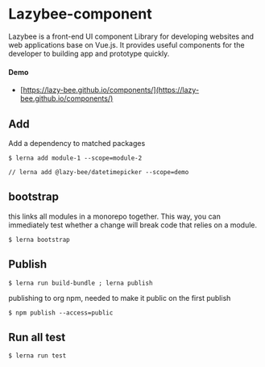 # Lazybee-component
Lazybee is a front-end UI component Library for developing websites and web applications base on Vue.js. 
It provides useful components for the developer to building app and prototype quickly.

#### Demo
 - [https://lazy-bee.github.io/components/](https://lazy-bee.github.io/components/)

## Add
Add a dependency to matched packages

```
$ lerna add module-1 --scope=module-2

// lerna add @lazy-bee/datetimepicker --scope=demo
```

## bootstrap
this links all modules in a monorepo together. This way, you can immediately test whether a change will break code that relies on a module.
 
```
$ lerna bootstrap
```


## Publish
```
$ lerna run build-bundle ; lerna publish
```

publishing to org npm, needed to make it public on the first publish
```
$ npm publish --access=public
```


## Run all test
```
$ lerna run test
```

